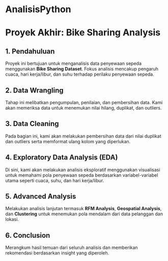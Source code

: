 # AnalisisPython
# Proyek Akhir: Bike Sharing Analysis

## 1. Pendahuluan
Proyek ini bertujuan untuk menganalisis data penyewaan sepeda menggunakan **Bike Sharing Dataset**. Fokus analisis mencakup pengaruh cuaca, hari kerja/libur, dan suhu terhadap perilaku penyewaan sepeda.

## 2. Data Wrangling
Tahap ini melibatkan pengumpulan, penilaian, dan pembersihan data. Kami akan memeriksa data untuk menemukan nilai hilang, duplikat, dan outliers.

## 3. Data Cleaning
Pada bagian ini, kami akan melakukan pembersihan data dari nilai duplikat dan outliers serta memformat ulang kolom yang diperlukan.

## 4. Exploratory Data Analysis (EDA)
Di sini, kami akan melakukan analisis eksploratif menggunakan visualisasi untuk memahami pola penyewaan sepeda berdasarkan variabel-variabel utama seperti cuaca, suhu, dan hari kerja/libur.

## 5. Advanced Analysis
Melakukan analisis lanjutan termasuk **RFM Analysis**, **Geospatial Analysis**, dan **Clustering** untuk menemukan pola mendalam dari data pelanggan dan lokasi.

## 6. Conclusion
Merangkum hasil temuan dari seluruh analisis dan memberikan rekomendasi berdasarkan insight yang diperoleh.
